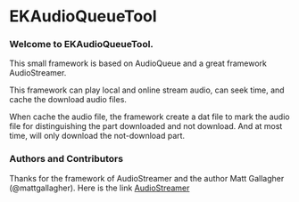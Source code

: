 # EKAudioQueueTool

### Welcome to EKAudioQueueTool.
This small framework is based on AudioQueue and a great framework AudioStreamer. 

This framework can play local and online stream audio, can seek time, and cache the download audio files.

When cache the audio file, the framework create a dat file to mark the audio file for distinguishing the 
part downloaded and not download. And at most time, will only download the not-download part.


### Authors and Contributors
Thanks for the framework of AudioStreamer and the author Matt Gallagher (@mattgallagher). Here is the link [AudioStreamer](https://github.com/mattgallagher/AudioStreamer)

